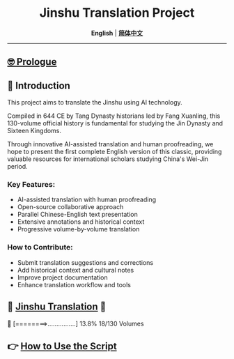 <div align="center">


<h1>Jinshu Translation Project</h1>


**English** | [**简体中文**](../../README.md)

</div>


---

## [🤓 Prologue](PROLOGUE_EN.MD)

## 🤔 Introduction
This project aims to translate the Jinshu using AI technology. 

Compiled in 644 CE by Tang Dynasty historians led by Fang Xuanling, this 130-volume official history is fundamental for studying the Jin Dynasty and Sixteen Kingdoms. 

Through innovative AI-assisted translation and human proofreading, we hope to present the first complete English version of this classic, providing valuable resources for international scholars studying China's Wei-Jin period.

### Key Features:

- AI-assisted translation with human proofreading
- Open-source collaborative approach
- Parallel Chinese-English text presentation
- Extensive annotations and historical context
- Progressive volume-by-volume translation

### How to Contribute:

- Submit translation suggestions and corrections
- Add historical context and cultural notes
- Improve project documentation
- Enhance translation workflow and tools


## 📑 [**Jinshu Translation**](../contents.md) 📑

🤡 [========>................] 13.8%
    18/130 Volumes

## 👉 [How to Use the Script](TUTORIAL_EN.MD)